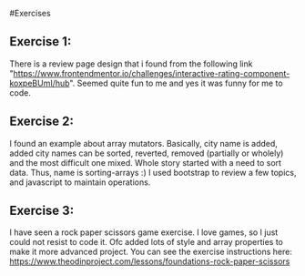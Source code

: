 #Exercises
## Exercise 1:
There is a review page design that i found from the following link "https://www.frontendmentor.io/challenges/interactive-rating-component-koxpeBUmI/hub".
Seemed quite fun to me and yes it was funny for me to code.
## Exercise 2:
I found an example about array mutators. 
Basically, city name is added, added city names can be sorted, reverted, removed (partially or wholely) and the most difficult one mixed. 
Whole story started with a need to sort data. Thus, name is sorting-arrays :)
I used bootstrap to review a few topics, and javascript to maintain operations.
## Exercise 3:
I have seen a rock paper scissors game exercise. I love games, so I just could not resist to code it. Ofc added lots of style and array properties to make it more advanced project. You can see the exercise instructions here: https://www.theodinproject.com/lessons/foundations-rock-paper-scissors
